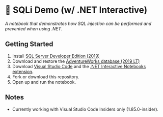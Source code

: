 # :syringe: SQLi Demo (w/ .NET Interactive)

*A notebook that demonstrates how SQL injection can be performed and prevented when using .NET.*

## Getting Started

1. Install [SQL Server Developer Edition (2019)](https://www.microsoft.com/en-us/sql-server/sql-server-downloads)
2. Download and restore the [AdventureWorks database (2019 LT)](https://learn.microsoft.com/en-us/sql/samples/adventureworks-install-configure?view=sql-server-ver15&tabs=ssms)
3. Download [Visual Studio Code](https://code.visualstudio.com/) and the [.NET Interactive Notebooks extension](https://marketplace.visualstudio.com/items?itemName=ms-dotnettools.dotnet-interactive-vscode).
4. Fork or download this repository.
5. Open up and run the notebook.

## Notes

- Currently working with Visual Studio Code Insiders only (1.85.0-insider).
